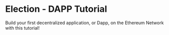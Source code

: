 # Election - DAPP Tutorial
Build your first decentralized application, or Dapp, on the Ethereum Network with this tutorial!



